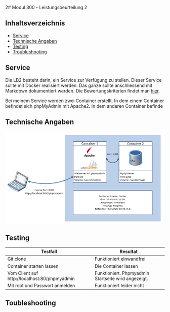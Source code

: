 2# Modul 300 - Leistungsbeurteilung 2

## Inhaltsverzeichnis
 - [Service](#Service)
 - [Technische Angaben](#Technische-Angaben)
 - [Testing](#testing)
 - [Troubleshooting](#Troubleshooting)


## Service

Die LB2 besteht darin, ein Service zur Verfügung zu stellen. Dieser Service sollte mit Docker realisiert werden. Das ganze sollte anschliessend mit Markdown dokumentiert werden. Die Bewertungskriterien findet man [hier](https://bscw.tbz.ch/bscw/bscw.cgi/d29299146/LB2%20Anforderungen.pdf).

Bei meinem Service werden zwei Container erstellt. In dem einem Container befindet sich phpMyAdmin mit Apache2. In dem anderen Container befinde

## Technische Angaben
![Image](image/plan.png)  


## Testing

| Testfall                                                                                               | Resultat                                                                                                                                |
|--------------------------------------------------------------------------------------------------------|-----------------------------------------------------------------------------------------------------------------------------------------|
| Git clone                                                               | Funktioniert einwandfrei                                                        |
| Container starten lassen                                        | Die Container lassen                                      |
| Vom Client auf http://localhost:80/phpmyadmin                                                                                                | Funktioniert. Phpmyadmin Startseite wird angezeigt.                                                       | 
| Mit root und Passwort anmelden                                                                                            | Funktioniert leider nicht                                                        |

  
## Toubleshooting



